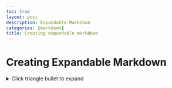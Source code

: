 ```yaml
---
toc: true
layout: post
description: Expandable Markdown
categories: [markdown]
title: Creating expandable markdown
---
```


# Creating Expandable Markdown

<details><summary>Click triangle bullet to expand </summary><p>
1. https://www.google.com/
2. https://www.yahoo.com/
3. https://www.apple.com/
</p></details>